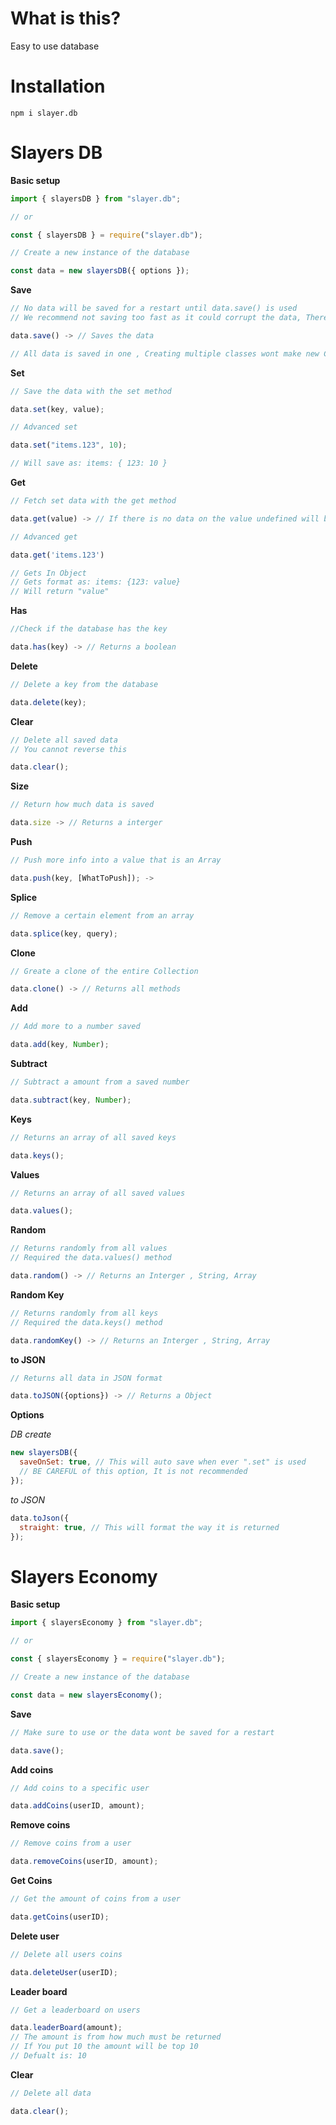 # What is this?

Easy to use database

# Installation

`npm i slayer.db`

# Slayers DB

**Basic setup**

```js
import { slayersDB } from "slayer.db";

// or

const { slayersDB } = require("slayer.db");

// Create a new instance of the database

const data = new slayersDB({ options });
```

**Save**

```js
// No data will be saved for a restart until data.save() is used
// We recommend not saving too fast as it could corrupt the data, There is already a save cooldown

data.save() -> // Saves the data

// All data is saved in one , Creating multiple classes wont make new Collections of a database
```

**Set**

```js
// Save the data with the set method

data.set(key, value);

// Advanced set

data.set("items.123", 10);

// Will save as: items: { 123: 10 }
```

**Get**

```js
// Fetch set data with the get method

data.get(value) -> // If there is no data on the value undefined will be returned

// Advanced get

data.get('items.123')

// Gets In Object
// Gets format as: items: {123: value}
// Will return "value"

```

**Has**

```js
//Check if the database has the key

data.has(key) -> // Returns a boolean
```

**Delete**

```js
// Delete a key from the database

data.delete(key);
```

**Clear**

```js
// Delete all saved data
// You cannot reverse this

data.clear();
```

**Size**

```js
// Return how much data is saved

data.size -> // Returns a interger
```

**Push**

```js
// Push more info into a value that is an Array

data.push(key, [WhatToPush]); ->
```

**Splice**

```js
// Remove a certain element from an array

data.splice(key, query);
```

**Clone**

```js
// Greate a clone of the entire Collection

data.clone() -> // Returns all methods
```

**Add**

```js
// Add more to a number saved

data.add(key, Number);
```

**Subtract**

```js
// Subtract a amount from a saved number

data.subtract(key, Number);
```

**Keys**

```js
// Returns an array of all saved keys

data.keys();
```

**Values**

```js
// Returns an array of all saved values

data.values();
```

**Random**

```js
// Returns randomly from all values
// Required the data.values() method

data.random() -> // Returns an Interger , String, Array
```

**Random Key**

```js
// Returns randomly from all keys
// Required the data.keys() method

data.randomKey() -> // Returns an Interger , String, Array
```

**to JSON**

```js
// Returns all data in JSON format

data.toJSON({options}) -> // Returns a Object
```

**Options**

_DB create_

```js
new slayersDB({
  saveOnSet: true, // This will auto save when ever ".set" is used
  // BE CAREFUL of this option, It is not recommended
});
```

_to JSON_

```js
data.toJson({
  straight: true, // This will format the way it is returned
});
```

# Slayers Economy

**Basic setup**

```js
import { slayersEconomy } from "slayer.db";

// or

const { slayersEconomy } = require("slayer.db");

// Create a new instance of the database

const data = new slayersEconomy();
```

**Save**

```js
// Make sure to use or the data wont be saved for a restart

data.save();
```

**Add coins**

```js
// Add coins to a specific user

data.addCoins(userID, amount);
```

**Remove coins**

```js
// Remove coins from a user

data.removeCoins(userID, amount);
```

**Get Coins**

```js
// Get the amount of coins from a user

data.getCoins(userID);
```

**Delete user**

```js
// Delete all users coins

data.deleteUser(userID);
```

**Leader board**

```js
// Get a leaderboard on users

data.leaderBoard(amount);
// The amount is from how much must be returned
// If You put 10 the amount will be top 10
// Defualt is: 10
```

**Clear**

```js
// Delete all data

data.clear();
```

